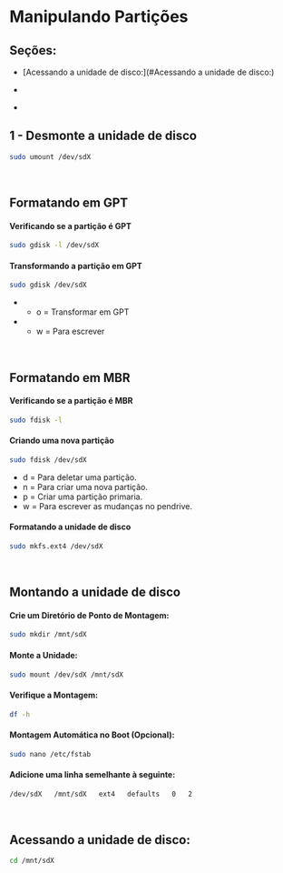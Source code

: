 # Manipulando Partições

## Seções:

- [Acessando a unidade de disco:](#Acessando a unidade de disco:)

- []()

- []()



## 1 - Desmonte a unidade de disco

```bash
sudo umount /dev/sdX

```

&nbsp;
&nbsp;


## Formatando em GPT

#### Verificando se a partição é GPT

```bash
sudo gdisk -l /dev/sdX

```

#### Transformando a partição em GPT

```bash
sudo gdisk /dev/sdX
```

* - o = Transformar em GPT
* - w = Para escrever

&nbsp;
&nbsp;


## Formatando em MBR

#### Verificando se a partição é MBR

```bash
sudo fdisk -l

```

#### Criando uma nova partição

```bash
sudo fdisk /dev/sdX

```

* d = Para deletar uma partição.
* n = Para criar uma nova partição.
* p = Criar uma partição primaria.
* w = Para escrever as mudanças no pendrive.

#### Formatando a unidade de disco

```bash
sudo mkfs.ext4 /dev/sdX

```

&nbsp;
&nbsp;


## Montando a unidade de disco

#### Crie um Diretório de Ponto de Montagem:

```bash
sudo mkdir /mnt/sdX

```

#### Monte a Unidade:

```bash
sudo mount /dev/sdX /mnt/sdX

```

#### Verifique a Montagem:

```bash
df -h

```

#### Montagem Automática no Boot (Opcional):

```bash
sudo nano /etc/fstab

```

#### Adicione uma linha semelhante à seguinte:

```bash
/dev/sdX   /mnt/sdX   ext4   defaults   0   2

```

&nbsp;
&nbsp;


## Acessando a unidade de disco:

```bash
cd /mnt/sdX

```

